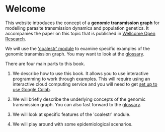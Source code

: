 # Welcome

This website introduces the concept of a **genomic transmission graph** for modelling parasite transmission dynamics and population genetics.  It accompanies the paper on this topic that is published in [Wellcome Open Research](https://wellcomeopenresearch.org/articles/8-22).

We will use the ['coalestr' module](coalestr-module.md) to examine specific examples of the genomic transmission graph.  You may want to look at the [glossary](glossary.md).

There are four main parts to this book.

1. We describe how to use this book.  It allows you to use interactive programming to work through examples.  This will require using an interactive cloud computing service and you will need to get [set up to use Google Colab](using-google-colab.md). 

1. We will briefly describe the underlying concepts of the genomic transmission graph.  You can also fast forward to the [glossary](glossary.md).

1. We will look at specific features of the 'coalestr' module.

1. We will play around with some epidemiological scenarios.
